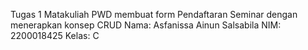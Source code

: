 Tugas 1 Matakuliah PWD membuat form Pendaftaran Seminar dengan menerapkan konsep CRUD
Nama: Asfanissa Ainun Salsabila
NIM: 2200018425
Kelas: C
